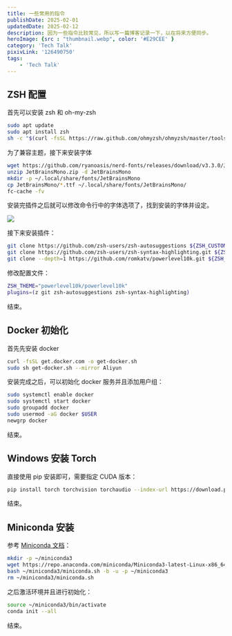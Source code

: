 ```yaml
---
title: 一些常用的指令
publishDate: 2025-02-01
updatedDate: 2025-02-12
description: 因为一些指令比较常见，所以写一篇博客记录一下，以在将来方便同步。
heroImage: {src : "thumbnail.webp", color: '#E29CEE' }
category: 'Tech Talk'
pixivLink: '126490750'
tags:
    - 'Tech Talk'
---
```


## ZSH 配置

首先可以安装 zsh 和 oh-my-zsh

```bash
sudo apt update
sudo apt install zsh
sh -c "$(curl -fsSL https://raw.github.com/ohmyzsh/ohmyzsh/master/tools/install.sh)"
```

为了兼容主题，接下来安装字体

```bash
wget https://github.com/ryanoasis/nerd-fonts/releases/download/v3.3.0/JetBrainsMono.zip -O JetBrainsMono.zip
unzip JetBrainsMono.zip -d JetBrainsMono
mkdir -p ~/.local/share/fonts/JetBrainsMono
cp JetBrainsMono/*.ttf ~/.local/share/fonts/JetBrainsMono/
fc-cache -fv
```

安装完插件之后就可以修改命令行中的字体选项了，找到安装的字体并设定。


<div class="flex justify-center my-4">
    <img src="https://pic.axi404.top/image.45hryie6yz.webp" class="rounded-lg shadow-md max-w-xl w-full" />
</div>

接下来安装插件：

```bash
git clone https://github.com/zsh-users/zsh-autosuggestions ${ZSH_CUSTOM:-~/.oh-my-zsh/custom}/plugins/zsh-autosuggestions
git clone https://github.com/zsh-users/zsh-syntax-highlighting.git ${ZSH_CUSTOM:-~/.oh-my-zsh/custom}/plugins/zsh-syntax-highlighting
git clone --depth=1 https://github.com/romkatv/powerlevel10k.git ${ZSH_CUSTOM:-$HOME/.oh-my-zsh/custom}/themes/powerlevel10k
```

修改配置文件：

```bash title="~/.zshrc"
ZSH_THEME="powerlevel10k/powerlevel10k"
plugins=(z git zsh-autosuggestions zsh-syntax-highlighting)
```

结束。

## Docker 初始化

首先先安装 docker

```bash
curl -fsSL get.docker.com -o get-docker.sh
sudo sh get-docker.sh --mirror Aliyun
```

安装完成之后，可以初始化 docker 服务并且添加用户组：

```bash
sudo systemctl enable docker
sudo systemctl start docker
sudo groupadd docker
sudo usermod -aG docker $USER
newgrp docker
```

结束。

## Windows 安装 Torch

直接使用 pip 安装即可，需要指定 CUDA 版本：

```bash
pip install torch torchvision torchaudio --index-url https://download.pytorch.org/whl/cu121
```

结束。

## Miniconda 安装

参考 [Miniconda 文档](https://www.anaconda.com/docs/getting-started/miniconda/install)：

```bash
mkdir -p ~/miniconda3
wget https://repo.anaconda.com/miniconda/Miniconda3-latest-Linux-x86_64.sh -O ~/miniconda3/miniconda.sh
bash ~/miniconda3/miniconda.sh -b -u -p ~/miniconda3
rm ~/miniconda3/miniconda.sh
```

之后激活环境并且进行初始化：

```bash
source ~/miniconda3/bin/activate
conda init --all
```

结束。
